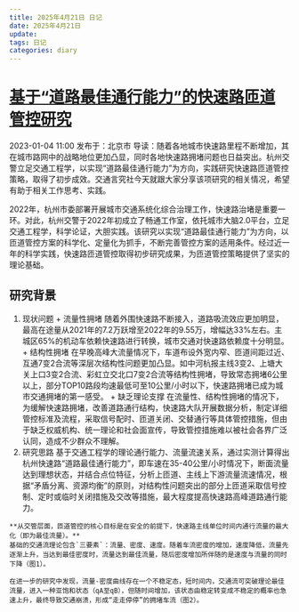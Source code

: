 ```yaml
---
title: 2025年4月21日 日记
date: 2025年4月21日
update:
tags: 日记
categories: diary
---
```

# [基于“道路最佳通行能力”的快速路匝道管控研究](https://www.sohu.com/a/624468745_601552)
2023-01-04 11:00 发布于：北京市
导读：随着各地城市快速路里程不断增加，其在城市路网中的战略地位更加凸显，同时各地快速路拥堵问题也日益突出。杭州交警立足交通工程学，以实现“道路最佳通行能力”为方向，实践研究快速路匝道管控策略，取得了初步成效。交通言究社今天就跟大家分享该项研究的相关情况，希望有助于相关工作思考、实践。

2022年，杭州市委部署开展城市交通系统化综合治理工作，快速路治堵是重要一环。对此，杭州交警于2022年初成立了畅通工作室，依托城市大脑2.0平台，立足交通工程学，科学论证，大胆实践。该研究以实现“道路最佳通行能力”为方向，以匝道管控方案的科学化、定量化为抓手，不断完善管控方案的适用条件。经过近一年的科学实践，快速路匝道管控取得初步研究成果，为匝道管控策略提供了坚实的理论基础。

## 研究背景
  1. 现状问题
    + 流量性拥堵
      随着外围快速路不断接入，道路吸流效应更加明显，最高在途量从2021年的7.2万跃增至2022年的9.55万，增幅达33%左右。主城区65%的机动车依赖快速路进行转换，城市交通对快速路依赖度十分明显。
    + 结构性拥堵
      在早晚高峰大流量情况下，车道布设外宽内窄、匝道间距过近、互通7变2合流等深层次结构性问题更加凸显。如中河杭报主线3变2、上塘大关上口3变2合流、彩虹立交北口7变2合流等结构性拥堵，导致常态拥堵6公里以上，部分TOP10路段均速最低可至10公里/小时以下，快速路拥堵已成为城市交通拥堵的第一感受。
    + 缺乏理论支撑
      在流量性、结构性拥堵的情况下，为缓解快速路拥堵，改善道路通行结构，快速路大队开展数据分析，制定详细管控标准及流程，采取信号配时、匝道关闭、交替通行等具体管控措施，但由于缺乏权威机构、统一理论和社会面宣传，导致管控措施难以被社会各界广泛认同，造成不少群众不理解。
  2. 研究思路
    基于交通工程学的理论通行能力、流量流速关系，通过实测计算得出杭州快速路“道路最佳通行能力”，即车速在35-40公里/小时情况下，断面流量达到理想状态，并结合点位特征，分析上匝道、主线上下游流量流速情况，根据“矛盾分离、资源均衡”的原则，对结构性问题突出的部分上匝道采取信号控制、定时或临时关闭措施及交改等措施，最大程度提高快速路高峰道路通行能力。

    **从交管层面，匝道管控的核心目标是在安全的前提下，快速路主线单位时间内通行流量的最大化（即为最佳流量）。**
    基础的交通流理论包含`三要素`：流量、密度、速度。随着车流密度的增加，速度降低，流量先逐渐上升，当达到最佳密度时，流量达到最佳流量，随后密度增加所伴随的是速度与流量的同时下降（图1）。

    在进一步的研究中发现，流量-密度曲线存在一个不稳定态，短时间内，交通流可突破理论最佳流量，进入一种亚饱和状态（qA至qB），但随时间增加，该状态由稳定转变成不稳定的概率也急速上升，最终导致交通崩溃，形成“走走停停”的拥堵车流（图2）。
